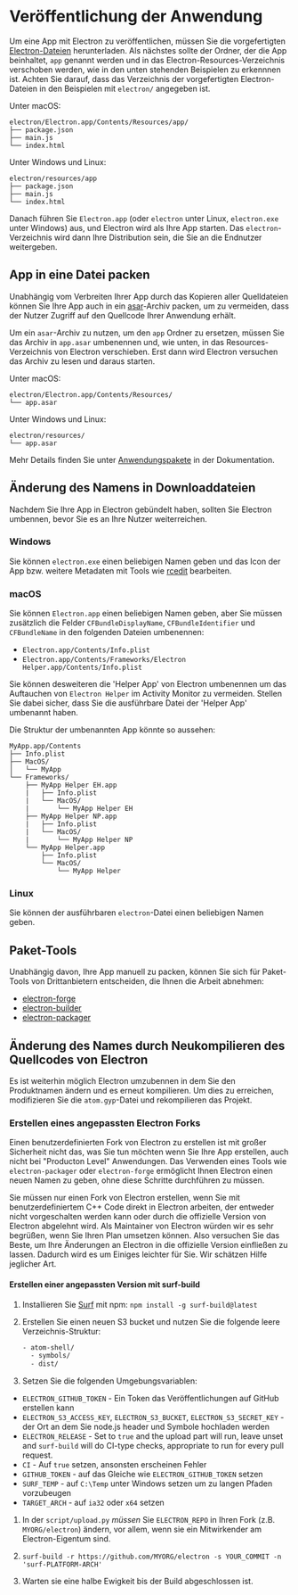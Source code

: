 # Veröffentlichung der Anwendung

Um eine App mit Electron zu veröffentlichen, müssen Sie die vorgefertigten [Electron-Dateien](https://github.com/electron/electron/releases) herunterladen. Als nächstes sollte der Ordner, der die App beinhaltet, `app` genannt werden und in das Electron-Resources-Verzeichnis verschoben werden, wie in den unten stehenden Beispielen zu erkennnen ist. Achten Sie darauf, dass das Verzeichnis der vorgefertigten Electron-Dateien in den Beispielen mit `electron/` angegeben ist.

Unter macOS:

```text
electron/Electron.app/Contents/Resources/app/
├── package.json
├── main.js
└── index.html
```

Unter Windows und Linux:

```text
electron/resources/app
├── package.json
├── main.js
└── index.html
```

Danach führen Sie `Electron.app` (oder `electron` unter Linux, `electron.exe` unter Windows) aus, und Electron wird als Ihre App starten. Das `electron`-Verzeichnis wird dann Ihre Distribution sein, die Sie an die Endnutzer weitergeben.

## App in eine Datei packen

Unabhängig vom Verbreiten Ihrer App durch das Kopieren aller Quelldateien können Sie Ihre App auch in ein [asar](https://github.com/electron/asar)-Archiv packen, um zu vermeiden, dass der Nutzer Zugriff auf den Quellcode Ihrer Anwendung erhält.

Um ein `asar`-Archiv zu nutzen, um den `app` Ordner zu ersetzen, müssen Sie das Archiv in `app.asar` umbenennen und, wie unten, in das Resources-Verzeichnis von Electron verschieben. Erst dann wird Electron versuchen das Archiv zu lesen und daraus starten.

Unter macOS:

```text
electron/Electron.app/Contents/Resources/
└── app.asar
```

Unter Windows und Linux:

```text
electron/resources/
└── app.asar
```

Mehr Details finden Sie unter [Anwendungspakete](application-packaging.md) in der Dokumentation.

## Änderung des Namens in Downloaddateien

Nachdem Sie Ihre App in Electron gebündelt haben, sollten Sie Electron umbennen, bevor Sie es an Ihre Nutzer weiterreichen.

### Windows

Sie können `electron.exe` einen beliebigen Namen geben und das Icon der App bzw. weitere Metadaten mit Tools wie [rcedit](https://github.com/atom/rcedit) bearbeiten.

### macOS

Sie können `Electron.app` einen beliebigen Namen geben, aber Sie müssen zusätzlich die Felder `CFBundleDisplayName`, `CFBundleIdentifier` und `CFBundleName` in den folgenden Dateien umbenennen:

* `Electron.app/Contents/Info.plist`
* `Electron.app/Contents/Frameworks/Electron Helper.app/Contents/Info.plist`

Sie können desweiteren die 'Helper App' von Electron umbenennen um das Auftauchen von `Electron Helper` im Activity Monitor zu vermeiden. Stellen Sie dabei sicher, dass Sie die ausführbare Datei der 'Helper App' umbenannt haben.

Die Struktur der umbenannten App könnte so aussehen:

```text
MyApp.app/Contents
├── Info.plist
├── MacOS/
│   └── MyApp
└── Frameworks/
    ├── MyApp Helper EH.app
    |   ├── Info.plist
    |   └── MacOS/
    |       └── MyApp Helper EH
    ├── MyApp Helper NP.app
    |   ├── Info.plist
    |   └── MacOS/
    |       └── MyApp Helper NP
    └── MyApp Helper.app
        ├── Info.plist
        └── MacOS/
            └── MyApp Helper
```

### Linux

Sie können der ausführbaren `electron`-Datei einen beliebigen Namen geben.

## Paket-Tools

Unabhängig davon, Ihre App manuell zu packen, können Sie sich für Paket-Tools von Drittanbietern entscheiden, die Ihnen die Arbeit abnehmen:

* [electron-forge](https://github.com/electron-userland/electron-forge)
* [electron-builder](https://github.com/electron-userland/electron-builder)
* [electron-packager](https://github.com/electron-userland/electron-packager)

## Änderung des Names durch Neukompilieren des Quellcodes von Electron

Es ist weiterhin möglich Electron umzubennen in dem Sie den Produktnamen ändern und es erneut kompilieren. Um dies zu erreichen, modifizieren Sie die `atom.gyp`-Datei und rekompilieren das Projekt.

### Erstellen eines angepassten Electron Forks

Einen benutzerdefinierten Fork von Electron zu erstellen ist mit großer Sicherheit nicht das, was Sie tun möchten wenn Sie Ihre App erstellen, auch nicht bei "Producton Level" Anwendungen. Das Verwenden eines Tools wie `electron-packager` oder `electron-forge` ermöglicht Ihnen Electron einen neuen Namen zu geben, ohne diese Schritte durchführen zu müssen.

Sie müssen nur einen Fork von Electron erstellen, wenn Sie mit benutzerdefiniertem C++ Code direkt in Electron arbeiten, der entweder nicht vorgeschalten werden kann oder durch die offizielle Version von Electron abgelehnt wird. Als Maintainer von Electron würden wir es sehr begrüßen, wenn Sie Ihren Plan umsetzen können. Also versuchen Sie das Beste, um Ihre Änderungen an Electron in die offizielle Version einfließen zu lassen. Dadurch wird es um Einiges leichter für Sie. Wir schätzen Hilfe jeglicher Art.

#### Erstellen einer angepassten Version mit surf-build

1. Installieren Sie [Surf](https://github.com/surf-build/surf) mit npm: `npm install -g surf-build@latest`

2. Erstellen Sie einen neuen S3 bucket und nutzen Sie die folgende leere Verzeichnis-Struktur:
    
    ```sh
    - atom-shell/
      - symbols/
      - dist/
    ```

3. Setzen Sie die folgenden Umgebungsvariablen:

* `ELECTRON_GITHUB_TOKEN` - Ein Token das Veröffentlichungen auf GitHub erstellen kann
* `ELECTRON_S3_ACCESS_KEY`, `ELECTRON_S3_BUCKET`, `ELECTRON_S3_SECRET_KEY` - der Ort an dem Sie node.js header und Symbole hochladen werden
* `ELECTRON_RELEASE` - Set to `true` and the upload part will run, leave unset and `surf-build` will do CI-type checks, appropriate to run for every pull request.
* `CI` - Auf `true` setzen, ansonsten erscheinen Fehler
* `GITHUB_TOKEN` - auf das Gleiche wie `ELECTRON_GITHUB_TOKEN` setzen
* `SURF_TEMP` - auf `C:\Temp` unter Windows setzen um zu langen Pfaden vorzubeugen
* `TARGET_ARCH` - auf `ia32` oder `x64` setzen

1. In der `script/upload.py` *müssen* Sie `ELECTRON_REPO` in Ihren Fork (z.B. `MYORG/electron`) ändern, vor allem, wenn sie ein Mitwirkender am Electron-Eigentum sind.

2. `surf-build -r https://github.com/MYORG/electron -s YOUR_COMMIT -n 'surf-PLATFORM-ARCH'`

3. Warten sie eine halbe Ewigkeit bis der Build abgeschlossen ist.